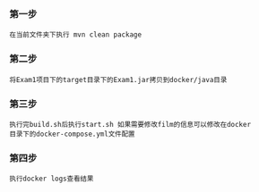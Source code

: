 ### 第一步
````
在当前文件夹下执行 mvn clean package
````

### 第二步
````
将Exam1项目下的target目录下的Exam1.jar拷贝到docker/java目录
````

### 第三步
````
执行完build.sh后执行start.sh 如果需要修改film的信息可以修改在docker
目录下的docker-compose.yml文件配置
````

### 第四步
````
执行docker logs查看结果
````


